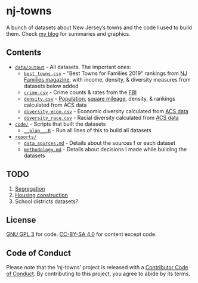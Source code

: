 # nj-towns

A bunch of datasets about New Jersey’s towns and the code I used to build them.
Check [my blog](https://everetr.github.io/) for summaries and graphics.

## Contents

* [`data/output`](data/output) - All datasets. The important ones:
    * [`best_towns.csv`](data/output/best_towns.csv) - "Best Towns for Families
    2019" rankings from
    [NJ Families magazine](https://www.njfamily.com/new-jerseys-best-towns-for-families-the-list-2019/),
    with income, density, & diversity measures from datasets below added
    * [`crime.csv`](data/output/crime.csv) - Crime counts & rates from the
    [FBI](https://www.fbi.gov/services/cjis/ucr/publications#Crime-in%20the%20U.S.)
    * [`density.csv`](data/output/density.csv) - 
    [Population](https://factfinder.census.gov/bkmk/table/1.0/en/ACS/17_5YR/B01003/0400000US34.06000),
    [square mileage](https://factfinder.census.gov/bkmk/table/1.0/en/DEC/10_SF1/G001/0400000US34.06000),
    density, & rankings calculated from ACS data
    * [`diversity_econ.csv`](data/output/diversity_econ.csv) - Economic 
    diversity calculated from
    [ACS data](https://factfinder.census.gov/bkmk/table/1.0/en/ACS/17_5YR/S1901/0100000US|0400000US34.06000)
    * [`diversity_race.csv`](data/output/diversity_race.csv) - Racial diversity
    calculated from 
    [ACS data](https://factfinder.census.gov/bkmk/table/1.0/en/ACS/17_5YR/B02001/0400000US34.06000)
* [`code/`](code/) - Scripts that built the datasets
    * [`__plan__.R`](code/__plan__.R) - Run all lines of this to build all 
    datasets
* [`reports/`](reports/)
    * [`data_sources.md`](reports/data_sources.md) - Details about the sources f
    or each dataset
    * [`methodology.md`](reports/methodology.md) - Details about decisions I 
    made while building the datasets

## TODO

1.  [Segregation](https://fivethirtyeight.com/features/the-most-diverse-cities-are-often-the-most-segregated/)
2.  [Housing construction](https://www.census.gov/econ/construction.html)
3.  School districts datasets?

## License

[GNU GPL 3](LICENSE.md) for code.
[CC-BY-SA 4.0](https://creativecommons.org/licenses/by-sa/4.0/)
for content except code.

## Code of Conduct

Please note that the ‘nj-towns’ project is released with a
[Contributor Code of Conduct](CODE_OF_CONDUCT.md). By contributing to this 
project, you agree to abide by its terms.
